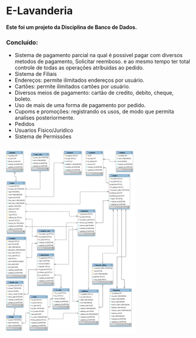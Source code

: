 # E-Lavanderia

**Este foi um projeto da Disciplina de Banco de Dados.**

### Concluído:

- Sistema de pagamento parcial na qual é possivel pagar com diversos metodos de pagamento, Solicitar reemboso.
e ao mesmo tempo ter total controle de todas as operações atribuidas ao pedido.
- Sistema de Filiais
- Endereços: permite ilimitados endereços por usuário.
- Cartões: permite ilimitados cartões por usuário.
- Diversos meios de pagamento: cartão de credito, debito, cheque, boleto.
- Uso de mais de uma forma de pagamento por pedido.
- Cupoms e promoções: registrando os usos, de modo que permita analises posteriormente.
- Pedidos
- Usuarios Fisico/Juridico
- Sistema de Permissões

<br>
<img src="https://raw.githubusercontent.com/LuizFelipeNeves/E-Lavanderia/master/Database.png" width="70%" height="70%">
